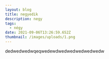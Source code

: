 ```yaml
---
layout: blog
title: negyedik
description: negy
tags:
  - négy
date: 2021-09-06T13:26:59.652Z
thumbnail: /images/uploads/1.png
---
```

dedwedwedwqeqwedewdwedwedwedwedwedw